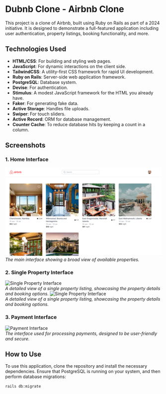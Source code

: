 # Dubnb Clone - Airbnb Clone

This project is a clone of Airbnb, built using Ruby on Rails as part of a 2024 initiative. It is designed to demonstrate a full-featured application including user authentication, property listings, booking functionality, and more.

## Technologies Used

- **HTML/CSS**: For building and styling web pages.
- **JavaScript**: For dynamic interactions on the client side.
- **TailwindCSS**: A utility-first CSS framework for rapid UI development.
- **Ruby on Rails**: Server-side web application framework.
- **PostgreSQL**: Database system.
- **Devise**: For authentication.
- **Stimulus**: A modest JavaScript framework for the HTML you already have.
- **Faker**: For generating fake data.
- **Active Storage**: Handles file uploads.
- **Swiper**: For touch sliders.
- **Active Record**: ORM for database management.
- **Counter Cache**: To reduce database hits by keeping a count in a column.

## Screenshots

### 1. Home Interface
![Home Interface](/pic/main.png)  
*The main interface showing a broad view of available properties.*

### 2. Single Property Interface
![Single Property Interface](path/to/your/single_property_interface.png)  
*A detailed view of a single property listing, showcasing the property details and booking options.*
![Single Property Interface](path/to/your/single_property_interface.png)  
*A detailed view of a single property listing, showcasing the property details and booking options.*

### 3. Payment Interface
![Payment Interface](path/to/your/payment_interface.png)  
*The interface used for processing payments, designed to be user-friendly and secure.*

## How to Use

To use this application, clone the repository and install the necessary dependencies. Ensure that PostgreSQL is running on your system, and then perform database migrations:

```bash
rails db:migrate
